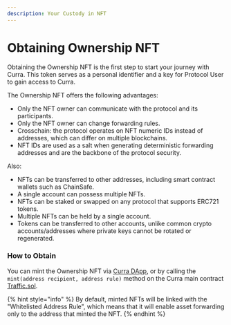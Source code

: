 ```yaml
---
description: Your Custody in NFT
---
```


# Obtaining Ownership NFT

Obtaining the Ownership NFT is the first step to start your journey with Curra. This token serves as a personal identifier and a key for Protocol User to gain access to Curra.

The Ownership NFT offers the following advantages:

* Only the NFT owner can communicate with the protocol and its participants.
* Only the NFT owner can change forwarding rules.
* Crosschain: the protocol operates on NFT numeric IDs instead of addresses, which can differ on multiple blockchains.
* NFT IDs are used as a salt when generating deterministic forwarding addresses and are the backbone of the protocol security.

Also:
* NFTs can be transferred to other addresses, including smart contract wallets such as ChainSafe.
* A single account can possess multiple NFTs.
* NFTs can be staked or swapped on any protocol that supports ERC721 tokens.
* Multiple NFTs can be held by a single account.
* Tokens can be transferred to other accounts, unlike common crypto accounts/addresses where private keys cannot be rotated or regenerated.

### How to Obtain

You can mint the Ownership NFT via [Curra DApp](https://app.curra.io), or by calling the `mint(address recipient, address rule)` method on the Curra main contract [Traffic.sol](https://github.com/curra-web3/contracts/blob/main/src/Traffic.sol#L49). 

{% hint style="info" %}
By default, minted NFTs will be linked with the "Whitelisted Address Rule", which means that it will enable asset forwarding only to the address that minted the NFT.
{% endhint %}


